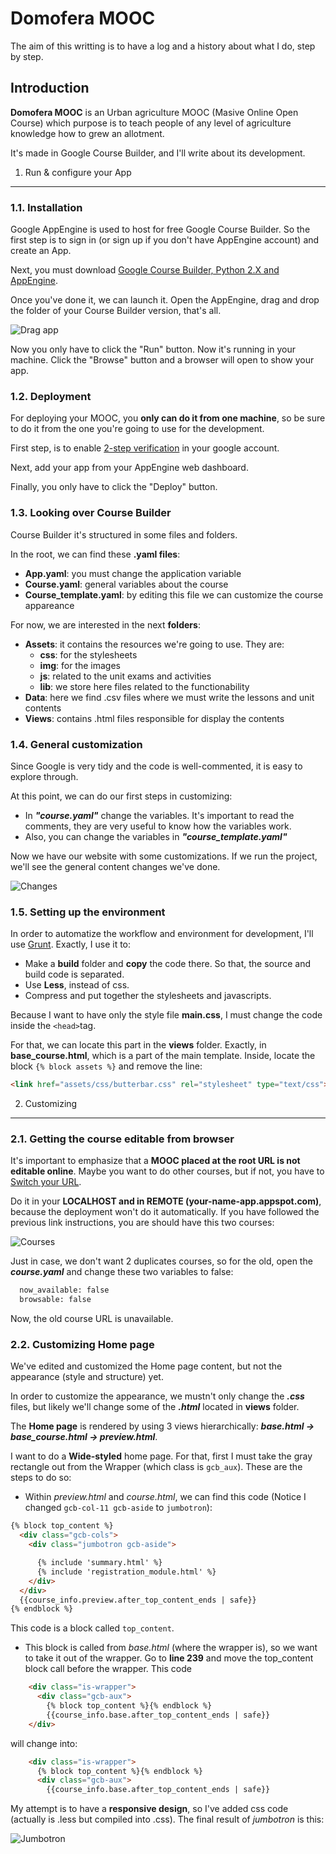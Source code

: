Domofera MOOC
===========================
The aim of this writting is to have a log and a history about what I do, step by step.

Introduction
--------
**Domofera MOOC** is an Urban agriculture MOOC (Masive Online Open Course) which purpose is to teach people of any level of agriculture knowledge how to grew an allotment.

It's made in Google Course Builder, and I'll write about its development.

1. Run & configure your App
----------
### 1.1. Installation

Google AppEngine is used to host for free Google Course Builder. So the first step is to sign in (or sign up if you don't have AppEngine account) and create an App.

Next, you must download [Google Course Builder, Python 2.X and AppEngine].

[Google Course Builder, Python 2.X and AppEngine]:https://code.google.com/p/course-builder/wiki/Download

Once you've done it, we can launch it. Open the AppEngine, drag and drop the folder of your Course Builder version, that's all.

![Drag app](https://github.com/Domofera/Domofera_MOOC/blob/master/Domofera_MOOC/docu/img/drag_app.jpg "Drag app")

Now you only have to click the "Run" button. Now it's running in your machine. Click the "Browse" button and a browser will open to show your app.


### 1.2. Deployment

For deploying your MOOC, you **only can do it from one machine**, so be sure to do it from the one you're going to use for the development.

First step, is to enable [2-step verification](https://www.google.com/landing/2step/) in your google account.

Next, add your app from your AppEngine web dashboard.

Finally, you only have to click the "Deploy" button.


### 1.3. Looking over Course Builder

Course Builder it's structured in some files and folders. 

In the root, we can find these **.yaml files**:
  - **App.yaml**: you must change the application variable
  - **Course.yaml**: general variables about the course
  - **Course_template.yaml**: by editing this file we can customize the course appareance

For now, we are interested in the next **folders**:
  - **Assets**: it contains the resources we're going to use. They are:
    -  **css**: for the stylesheets
    -  **img**: for the images
    -  **js**: related to the unit exams and activities
    -  **lib**: we store here files related to the functionability
  - **Data**: here we find .csv files where we must write the lessons and unit contents
  - **Views**: contains .html files responsible for display the contents

### 1.4. General customization

Since Google is very tidy and the code is well-commented, it is easy to explore through.

At this point, we can do our first steps in customizing:
  - In ***"course.yaml"*** change the variables. It's important to read the comments, they are very useful to know how the variables work.
  - Also, you can change the variables in ***"course_template.yaml"***

Now we have our website with some customizations. If we run the project, we'll see the general content changes we've done.

![Changes](https://github.com/Domofera/Domofera_MOOC/blob/master/Domofera_MOOC/docu/img/mooc_v0.01_01.jpg "General changes")


### 1.5. Setting up the environment

In order to automatize the workflow and environment for development, I'll use [Grunt](http://gruntjs.com). Exactly, I use it to:
  - Make a **build** folder and **copy** the code there. So that, the source and build code is separated.
  - Use **Less**, instead of css.
  - Compress and put together the stylesheets and javascripts.


Because I want to have only the style file **main.css**, I must change the code inside the `<head>`tag. 

For that, we can locate this part in the **views** folder. Exactly, in **base_course.html**, which is a part of the main template. Inside, locate the block `{% block assets %}` and remove the line:

```html
<link href="assets/css/butterbar.css" rel="stylesheet" type="text/css">
```


2. Customizing
--------------------------------
### 2.1. Getting the course editable from browser
 
It's important to emphasize that a **MOOC placed at the root URL is not editable online**. Maybe you want to do other courses, but if not, you have to [Switch your URL](https://code.google.com/p/course-builder/wiki/FAQ#How_do_I_make_my_root_course_editable_through_the_browser?).

Do it in your **LOCALHOST and in REMOTE (your-name-app.appspot.com)**, because the deployment won't do it automatically. If you have followed the previous link instructions, you are should have this two courses:

![Courses](https://github.com/Domofera/Domofera_MOOC/blob/master/Domofera_MOOC/docu/img/courses.png "Courses")

Just in case, we don't want 2 duplicates courses, so for the old, open the ***course.yaml*** and change these two variables to false:
```python
  now_available: false
  browsable: false
```

Now, the old course URL is unavailable.

### 2.2. Customizing Home page

We've edited and customized the Home page content, but not the appearance (style and structure) yet.

In order to customize the appearance, we mustn't only change the ***.css*** files, but likely we'll change some of the ***.html*** located in **views** folder.

The **Home page** is rendered by using 3 views hierarchically: ***base.html -> base_course.html -> preview.html***.

I want to do a **Wide-styled** home page. For that, first I must take the gray rectangle out from the Wrapper (which class is `gcb_aux`). These are the steps to do so:

  - Within *preview.html* and *course.html*, we can find this code (Notice I changed `gcb-col-11 gcb-aside` to `jumbotron`):
```html
{% block top_content %}
  <div class="gcb-cols">
    <div class="jumbotron gcb-aside">

      {% include 'summary.html' %}
      {% include 'registration_module.html' %}
    </div>
  </div>
  {{course_info.preview.after_top_content_ends | safe}}
{% endblock %}
```
This code is a block called `top_content`. 

  - This block is called from *base.html* (where the wrapper is), so we want to take it out of the wrapper. Go to **line 239** and move the top_content block call before the wrapper. This code
```html
    <div class="is-wrapper">
      <div class="gcb-aux">
        {% block top_content %}{% endblock %}
        {{course_info.base.after_top_content_ends | safe}}
    </div>
```
will change into:
```html
    <div class="is-wrapper">
      {% block top_content %}{% endblock %}
      <div class="gcb-aux">
        {{course_info.base.after_top_content_ends | safe}}
```

My attempt is to have a **responsive design**, so I've added css code (actually is .less but compiled into .css). The final result of *jumbotron* is this:

![Jumbotron](https://github.com/Domofera/Domofera_MOOC/blob/master/Domofera_MOOC/docu/img/jumbotron.jpg "Jumbotron")
